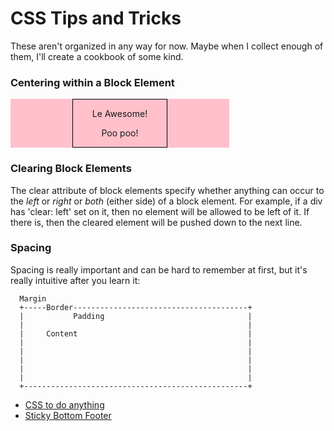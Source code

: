 # CSS Tips and Tricks

These aren't organized in any way for now.  Maybe when I collect
enough of them, I'll create a cookbook of some kind.

### Centering within a Block Element ###

<div id="outer" style="width: 350px; background-color: pink;">
  <div id="centered" style="border: 1px solid black; width: 150px; margin: 0px auto; text-align: center">
      <p>Le Awesome!</p>
      <p>Poo poo!</p>
  </div>
</div>


### Clearing Block Elements ###

The clear attribute of block elements specify whether anything can
occur to the *left* or *right* or *both* (either side) of a block
element.  For example, if a div has 'clear: left' set on it, then no
element will be allowed to be left of it.  If there is, then the
cleared element will be pushed down to the next line.

### Spacing ###

Spacing is really important and can be hard to remember at first, but
it's really intuitive after you learn it:

      Margin
      +-----Border---------------------------------------+
      |           Padding                                |
      |                                                  |
      |     Content                                      |
      |                                                  |
      |                                                  |
      |                                                  |
      |                                                  |
      |                                                  |
      +--------------------------------------------------+

* [CSS to do anything](http://www.noupe.com/css/using-css-to-do-anything-50-creative-examples-and-tutorials.html)
* [Sticky Bottom Footer](http://ryanfait.com/resources/footer-stick-to-bottom-of-page/)
